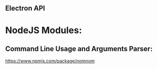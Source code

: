 
## Electron API



# NodeJS Modules:

## Command Line Usage and Arguments Parser:
https://www.npmjs.com/package/nomnom
